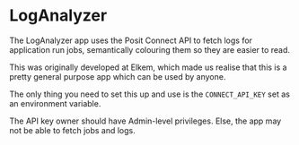 # LogAnalyzer

The LogAnalyzer app uses the Posit Connect API to fetch logs for application run jobs, semantically colouring them so they are easier to read.

This was originally developed at Elkem, which made us realise that this is a pretty general purpose app which can be used by anyone.

The only thing you need to set this up and use is the `CONNECT_API_KEY` set as an environment variable.

The API key owner should have Admin-level privileges. Else, the app may not be able to fetch jobs and logs.
